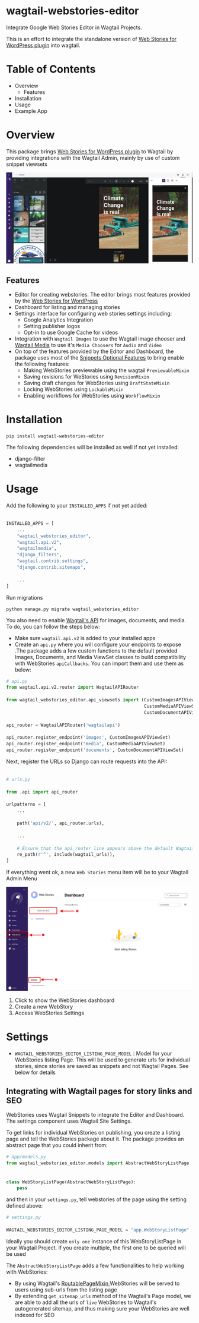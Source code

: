 # wagtail-webstories-editor

Integrate Google Web Stories Editor in Wagtail Projects.

This is an effort to integrate the standalone version
of [Web Stories for WordPress plugin](https://github.com/GoogleForCreators/web-stories-wp) into wagtail.

# Table of Contents

- Overview
    - Features
- Installation
- Usage
- Example App

# Overview

This package brings [Web Stories for WordPress plugin](https://github.com/GoogleForCreators/web-stories-wp) to Wagtail
by providing integrations with the Wagtail Admin, mainly by use of custom snippet viewsets

![Sample Story](screenshots/editor_interface.png)

## Features

- Editor for creating webstories. The editor brings most features provided by
  the [Web Stories for WordPress](https://github.com/GoogleForCreators/web-stories-wp)
- Dashboard for listing and managing stories
- Settings interface for configuring web stories settings including:
    - Google Analytics Integration
    - Setting publisher logos
    - Opt-in to use Google Cache for videos
- Integration with `Wagtail Images` to use the Wagtail image chooser
  and [Wagtail Media](https://github.com/torchbox/wagtailmedia) to use it's `Media Choosers` for `Audio` and `Video`
- On top of the features provided by the Editor and Dashboard, the package uses most of
  the  [Snippets Optional Features](https://docs.wagtail.org/en/v5.1.3/topics/snippets/features.html) to bring enable
  the following features:
    - Making WebStories previewable using the wagtail `PreviewableMixin`
    - Saving revisions for WeStories using `RevisionMixin`
    - Saving draft changes for WebStories using `DraftStateMixin`
    - Locking WebStories using `LockableMixin`
    - Enabling workflows for WebStories using `WorkflowMixin`

# Installation

```shell
pip install wagtail-webstories-editor
```

The following dependencies will be installed as well if not yet installed:

- django-filter
- wagtailmedia

# Usage

Add the following to your `INSTALLED_APPS` if not yet added:

```python

INSTALLED_APPS = [
    ...
    "wagtail_webstories_editor",
    "wagtail.api.v2",
    "wagtailmedia",
    "django_filters",
    "wagtail.contrib.settings",
    "django.contrib.sitemaps",

    ...
]
```

Run migrations

```shell
python manage.py migrate wagtail_webstories_editor
```

You also need to enable [Wagtail's API](https://docs.wagtail.org/en/stable/advanced_topics/api/v2/configuration.html)
for images, documents, and media. To do, you can follow the steps below:

- Make sure `wagtail.api.v2` is added to your installed apps
- Create an `api.py` where you will configure your endpoints to expose .The package adds a few custom functions to the
  default provided Images, Documents, and Media ViewSet classes to build compatibility with WebStories `apiCallbacks`.
  You can import them and use them as below:

```python
# api.py
from wagtail.api.v2.router import WagtailAPIRouter

from wagtail_webstories_editor.api_viewsets import (CustomImagesAPIViewSet,
                                                    CustomMediaAPIViewSet,
                                                    CustomDocumentAPIViewSet)

api_router = WagtailAPIRouter('wagtailapi')

api_router.register_endpoint('images', CustomImagesAPIViewSet)
api_router.register_endpoint("media", CustomMediaAPIViewSet)
api_router.register_endpoint('documents', CustomDocumentAPIViewSet)

```

Next, register the URLs so Django can route requests into the API:

```python

# urls.py

from .api import api_router

urlpatterns = [
    ...

    path('api/v2/', api_router.urls),

    ...

    # Ensure that the api_router line appears above the default Wagtail page serving route
    re_path(r'^', include(wagtail_urls)),
]
```

If everything went ok, a new `Web Stories` menu item will be to your Wagtail Admin Menu

![Admin Menu](screenshots/admin_menu.png)

1. Click to show the WebStories dashboard
2. Create a new WebStory
3. Access WebStories Settings

# Settings

- `WAGTAIL_WEBSTORIES_EDITOR_LISTING_PAGE_MODEL` : Model for your WebStories listing Page. This will be used to generate
  urls for individual stories, since stories are saved as snippets and not Wagtail Pages. See below for details

## Integrating with Wagtail pages for story links and SEO

WebStories uses Wagtail Snippets to integrate the Editor and Dashboard. The settings component uses Wagtail Site
Settings.

To get links for individual WebStories on publishing, you create a listing page and tell the WebStories package about
it. The package provides an abstract page that you could inherit from:

```python
# app/models.py
from wagtail_webstories_editor.models import AbstractWebStoryListPage


class WebStoryListPage(AbstractWebStoryListPage):
    pass

```

and then in your `settings.py`, tell webstories of the page using the setting defined above:

````python
# settings.py

WAGTAIL_WEBSTORIES_EDITOR_LISTING_PAGE_MODEL = "app.WebStoryListPage"

````

Ideally you should create `only one` instance of this WebStoryListPage in your Wagtail Project. If you create multiple,
the first one to be queried will be used

The `AbstractWebStoryListPage` adds a few functionalities to help working with WebStories:

- By using
  Wagtail's [RoutablePageMixin](https://docs.wagtail.org/en/stable/reference/contrib/routablepage.html),WebStories will
  be served to users using sub-urls from the listing page
- By extending `get_sitemap_urls` method of the Wagtail's Page model, we are able to add all the urls of `live`
  WebStories to Wagtail's autogenerated sitemap, and thus making sure your WebStories are well indexed for SEO




